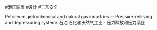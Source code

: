 #泄压装置 #设计 #工艺安全 

Petroleum, petrochemical and natural gas industries — Pressure-relieving and depressuring systems
石油 石化和天然气工业 - 压力释放和压力系统

